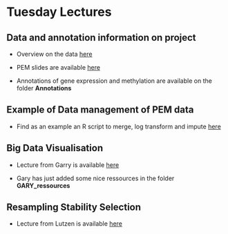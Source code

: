 # Tuesday Lectures

## Data and annotation information on project

- Overview on the data [here](Data_overview.pdf)

- PEM slides are available [here](PEM_slides.pdf)

- Annotations of gene expression and methylation are available on the folder **Annotations**

## Example of Data management of PEM data

- Find as an example an R script to merge, log transform and impute [here](R_script/Merging_imputation.R)

## Big Data Visualisation

- Lecture from Garry  is available [here](Exposome-Introduction-Anglet-Miller.pdf)

- Gary has just added some nice ressources in the folder **GARY_ressources**

## Resampling Stability Selection

- Lecture from Lutzen  is available [here](Resampling_Stability_Selection.pdf)
